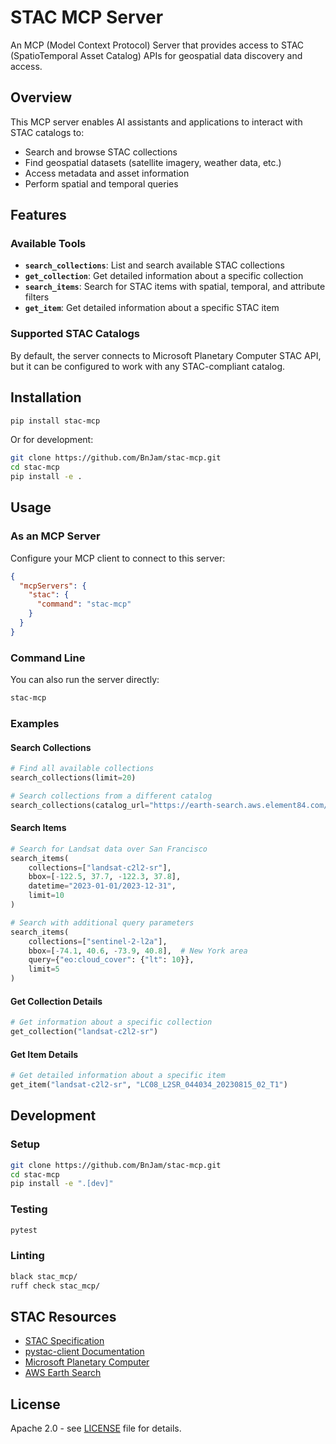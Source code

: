 # STAC MCP Server

An MCP (Model Context Protocol) Server that provides access to STAC (SpatioTemporal Asset Catalog) APIs for geospatial data discovery and access.

## Overview

This MCP server enables AI assistants and applications to interact with STAC catalogs to:
- Search and browse STAC collections
- Find geospatial datasets (satellite imagery, weather data, etc.)
- Access metadata and asset information
- Perform spatial and temporal queries

## Features

### Available Tools

- **`search_collections`**: List and search available STAC collections
- **`get_collection`**: Get detailed information about a specific collection
- **`search_items`**: Search for STAC items with spatial, temporal, and attribute filters
- **`get_item`**: Get detailed information about a specific STAC item

### Supported STAC Catalogs

By default, the server connects to Microsoft Planetary Computer STAC API, but it can be configured to work with any STAC-compliant catalog.

## Installation

```bash
pip install stac-mcp
```

Or for development:

```bash
git clone https://github.com/BnJam/stac-mcp.git
cd stac-mcp
pip install -e .
```

## Usage

### As an MCP Server

Configure your MCP client to connect to this server:

```json
{
  "mcpServers": {
    "stac": {
      "command": "stac-mcp"
    }
  }
}
```

### Command Line

You can also run the server directly:

```bash
stac-mcp
```

### Examples

#### Search Collections
```python
# Find all available collections
search_collections(limit=20)

# Search collections from a different catalog
search_collections(catalog_url="https://earth-search.aws.element84.com/v1", limit=10)
```

#### Search Items
```python
# Search for Landsat data over San Francisco
search_items(
    collections=["landsat-c2l2-sr"],
    bbox=[-122.5, 37.7, -122.3, 37.8],
    datetime="2023-01-01/2023-12-31",
    limit=10
)

# Search with additional query parameters
search_items(
    collections=["sentinel-2-l2a"],
    bbox=[-74.1, 40.6, -73.9, 40.8],  # New York area
    query={"eo:cloud_cover": {"lt": 10}},
    limit=5
)
```

#### Get Collection Details
```python
# Get information about a specific collection
get_collection("landsat-c2l2-sr")
```

#### Get Item Details
```python
# Get detailed information about a specific item
get_item("landsat-c2l2-sr", "LC08_L2SR_044034_20230815_02_T1")
```

## Development

### Setup

```bash
git clone https://github.com/BnJam/stac-mcp.git
cd stac-mcp
pip install -e ".[dev]"
```

### Testing

```bash
pytest
```

### Linting

```bash
black stac_mcp/
ruff check stac_mcp/
```

## STAC Resources

- [STAC Specification](https://stacspec.org/)
- [pystac-client Documentation](https://pystac-client.readthedocs.io/)
- [Microsoft Planetary Computer](https://planetarycomputer.microsoft.com/)
- [AWS Earth Search](https://earth-search.aws.element84.com/v1)

## License

Apache 2.0 - see [LICENSE](LICENSE) file for details.